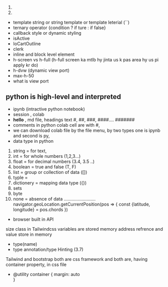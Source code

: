 <!--  2, 9,  -->
1. <MapPin/>
2. <FaCaretDown/>
- template string or string template  or template leterial (``)
- ternary operator {condition ? if ture : if false}
- callback style or dynamic styling
- isActive 
- IoCartOutline
- clerk
- inline and block level element 
- h-screen vs h-full (h-full screen ka mtlb hy jinta us k pas area hy us pi apply kr do)
- h-dvw (dynamic view port)
- max-h-50
- what is view port
<!-- 3, 9 -->
## python is high-level and interpreted
- ipynb (intractive python notebook)
- session , colab
- **hello** , md file, headings text #, ##, ###, ####.... #######
- comments in python colab cell are with #,
- we can download colab file by the file menu, by two types one is ipynb and second is py, 
- data type in python 
1. string = for text,
2. int = for whole numbers (1,2,3...)
3. float = for decimal numbers (3.4, 3.5 ..) 
4. boolean = true and false  (T, F)
5. list = group or collection of data ([])
6. typle = 
7. dictionery = mapping data type ({})
8. sets 
9. byte
10. none = absence of data
.........................
navigator.geoLocation.getCurrentPosition(pos => {
    const {latitude, longitude} = pos.chords
})
- browser built in API
<!-- 4, 9 -->
size class in Tailwindcss 
variables are stored memory address refrence and value store in memory
- type(name)
- type annotation/type Hinting (3.7)
<!-- 5, 9 -->
Tailwind and bootstrap both are css framework and both are, having container property, 
in css file
- @utility container {
    margin: auto    
} 